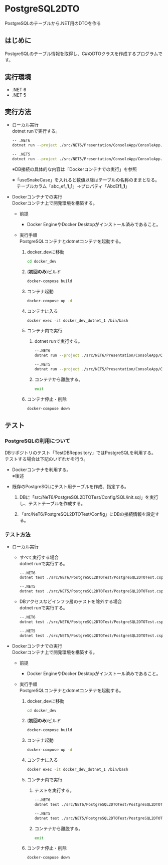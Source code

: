 # PostgreSQL2DTO
PostgreSQLのテーブルから.NET用のDTOを作る

## はじめに
PostgreSQLのテーブル情報を取得し、C#のDTOクラスを作成するプログラムです。

## 実行環境
* .NET 6 
* .NET 5 

## 実行方法
* ローカル実行  
    dotnet runで実行する。  
    ```sh
    -- .NET6
    dotnet run --project ./src/NET6/Presentation/ConsoleApp/ConsoleApp.csproj [NameSpace] [ファイル出力先] [DBサーバー(サーバ名やIPアドレス))] [ユーザーID] [パスワード] [データベース名] [ポート番号(省略可)]  ['useSnakeCase']

    -- .NET5
    dotnet run --project ./src/NET5/Presentation/ConsoleApp/ConsoleApp.csproj [NameSpace] [ファイル出力先] [DBサーバー(サーバ名やIPアドレス))] [ユーザーID] [パスワード] [データベース名] [ポート番号(省略可)]  ['useSnakeCase']    
    ```  
    ※DB接続の具体的な内容は「Dockerコンテナでの実行」を参照

    ※「useSnakeCase」を入れると数値以降はテーブルの名称のままとなる。  
    　テーブルカラム「abc_ef_**1_1**」→プロパティ「AbcEf**1_1**」

* Dockerコンテナでの実行  
    Dockerコンテナ上で開発環境を構築する。  
   * 前提  
     * Docker EngineやDocker Desktopがインストール済みであること。

   * 実行手順  
     PostgreSQLコンテナとdotnetコンテナを起動する。
      1. docker_devに移動  
          ```sh
          cd docker_dev
          ```

      1. (**初回のみ**)ビルド  
          ```sh
          docker-compose build
          ```

      1. コンテナ起動  
          ```sh
          docker-compose up -d
          ```

      1. コンテナに入る  
          ```sh
          docker exec -it docker_dev_dotnet_1 /bin/bash
          ```

      1. コンテナ内で実行 
          1. dotnet runで実行する。
              ```sh
              --.NET6
              dotnet run --project ./src/NET6/Presentation/ConsoleApp/ConsoleApp.csproj DB.Dto CSOutputs postgresql_server test test testDB

              --.NET5
              dotnet run --project ./src/NET5/Presentation/ConsoleApp/ConsoleApp.csproj DB.Dto CSOutputs postgresql_server test test testDB
              ```

          1. コンテナから離脱する。
              ```sh
              exit
              ```

      1. コンテナ停止・削除  
          ```sh
          docker-compose down
          ```

## テスト
### PostgreSQLの利用について
DBリポジトリのテスト「TestDBRepository」ではPostgreSQLを利用する。  
テストする場合は下記のいずれかを行う。
* Dockerコンテナを利用する。  
  ※後述

* 既存のPostgreSQLにテスト用テーブルを作成、指定する。  
  1. DBに「src/NeT6/PostgreSQL2DTOTest/Config/SQL/init.sql」を実行し、テストテーブルを作成する。
  
  1. 「src/NeT6/PostgreSQL2DTOTest/Config」にDBの接続情報を設定する。

### テスト方法
* ローカル実行  
   * すべて実行する場合  
        dotnet runで実行する。  
        ```sh
        --.NET6
        dotnet test ./src/NET6/PostgreSQL2DTOTest/PostgreSQL2DTOTest.csproj

        --.NET5
        dotnet test ./src/NET5/PostgreSQL2DTOTest/PostgreSQL2DTOTest.csproj
        ```  

   * DBアクセスなどインフラ層のテストを除外する場合  
        dotnet runで実行する。  
        ```sh
        --.NET6
        dotnet test ./src/NET6/PostgreSQL2DTOTest/PostgreSQL2DTOTest.csproj --filter Category!=InfrastructureTest

        --.NET5
        dotnet test ./src/NET5/PostgreSQL2DTOTest/PostgreSQL2DTOTest.csproj --filter Category!=InfrastructureTest
        ```  

* Dockerコンテナでの実行  
    Dockerコンテナ上で開発環境を構築する。  
   * 前提  
     * Docker EngineやDocker Desktopがインストール済みであること。

   * 実行手順  
     PostgreSQLコンテナとdotnetコンテナを起動する。
      1. docker_devに移動  
          ```sh
          cd docker_dev
          ```

      1. (**初回のみ**)ビルド  
          ```sh
          docker-compose build
          ```

      1. コンテナ起動  
          ```sh
          docker-compose up -d
          ```

      1. コンテナに入る  
          ```sh
          docker exec -it docker_dev_dotnet_1 /bin/bash
          ```

      1. コンテナ内で実行 
          1. テストを実行する。  
              ```sh
              --.NET6
              dotnet test ./src/NET6/PostgreSQL2DTOTest/PostgreSQL2DTOTest.csproj

              --.NET5
              dotnet test ./src/NET5/PostgreSQL2DTOTest/PostgreSQL2DTOTest.csproj
              ```

          1. コンテナから離脱する。  
              ```sh
              exit
              ```

      1. コンテナ停止・削除  
          ```sh
          docker-compose down
          ```
